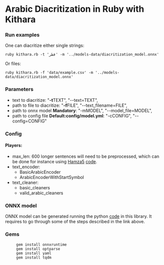 # Arabic Diacritization in Ruby with Kithara

### Run examples
One can diacritize either single strings:

	ruby kithara.rb -t 'قطر' -m '../models-data/diacritization_model.onnx'
Or files:

	ruby kithara.rb -f 'data/example.csv' -m '../models-data/diacritization_model.onnx'

### Parameters
* text to diacritize: "**-t**TEXT", "--text=TEXT",
* path to file to diacritize: "**-f**FILE", "--text_filename=FILE",
* path to onnx model **Mandatory**: "-mMODEL", "--model_file=MODEL",
* path to config file **Default:config/model.yml**: "-cCONFIG", "--config=CONFIG"

### Config
#### Players:
* max_len: 600
	longer sentences will need to be preprocessed, which can be done for instance using [Hamza5](https://github.com/Hamza5) [code](https://github.com/Hamza5/Pipeline-diacritizer/blob/master/pipeline_diacritizer/pipeline_diacritizer.py).
* text_encoder:
     * BasicArabicEncoder
     *  ArabicEncoderWithStartSymbol
* text_cleaner:
     * basic_cleaners
     * valid_arabic_cleaners

### ONNX model
ONNX model can be generated running the python [code](https://github.com/interscript/arabic-diacritization/blob/master/python/diacritization_model_to_onnx.py) in this library.
It requires to go through some of the steps described in the link above.

### Gems

		 gem install onnxruntime
		 gem install optparse
		 gem install yaml
		 gem install tqdm
